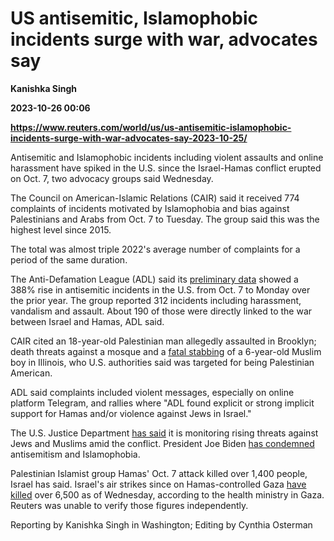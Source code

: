# US antisemitic, Islamophobic incidents surge with war, advocates say
**Kanishka Singh**

**2023-10-26 00:06**

**https://www.reuters.com/world/us/us-antisemitic-islamophobic-incidents-surge-with-war-advocates-say-2023-10-25/**

Antisemitic and Islamophobic incidents including violent assaults and online harassment have spiked in the U.S. since the Israel-Hamas conflict erupted on Oct. 7, two advocacy groups said Wednesday.

The Council on American-Islamic Relations (CAIR) said it received 774 complaints of incidents motivated by Islamophobia and bias against Palestinians and Arabs from Oct. 7 to Tuesday. The group said this was the highest level since 2015.

The total was almost triple 2022's average number of complaints for a period of the same duration.

The Anti-Defamation League (ADL) said its [preliminary data](https://reut.rs/3SeAjNT) showed a 388% rise in antisemitic incidents in the U.S. from Oct. 7 to Monday over the prior year. The group reported 312 incidents including harassment, vandalism and assault. About 190 of those were directly linked to the war between Israel and Hamas, ADL said.

CAIR cited an 18-year-old Palestinian man allegedly assaulted in Brooklyn; death threats against a mosque and a [fatal stabbing](https://reut.rs/45L90ht) of a 6-year-old Muslim boy in Illinois, who U.S. authorities said was targeted for being Palestinian American.

ADL said complaints included violent messages, especially on online platform Telegram, and rallies where "ADL found explicit or strong implicit support for Hamas and/or violence against Jews in Israel."

The U.S. Justice Department [has said](https://reut.rs/3QuZIlp) it is monitoring rising threats against Jews and Muslims amid the conflict. President Joe Biden [has condemned](https://reut.rs/3FtV7cz) antisemitism and Islamophobia.

Palestinian Islamist group Hamas' Oct. 7 attack killed over 1,400 people, Israel has said. Israel's air strikes since on Hamas-controlled Gaza [have killed](https://reut.rs/3Qaafko) over 6,500 as of Wednesday, according to the health ministry in Gaza. Reuters was unable to verify those figures independently.

Reporting by Kanishka Singh in Washington; Editing by Cynthia Osterman